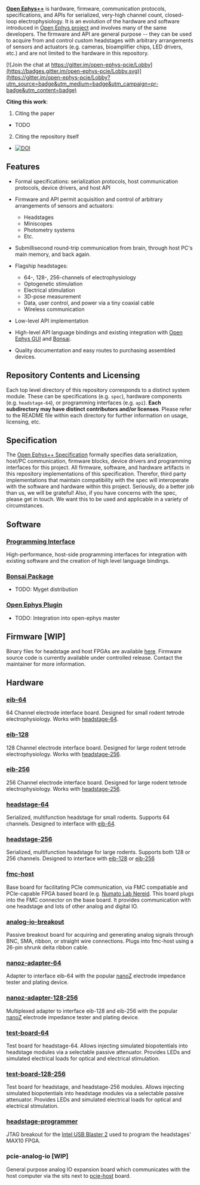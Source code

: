[__Open Ephys++__](https://jonnew.github.io/open-ephys-pcie/) is hardware,
firmware, communication protocols, specifications, and APIs for serialized,
very-high channel count, closed-loop electrophysiology. It is an evolution of
the hardware and software introduced in [Open Ephys
project](http://www.open-ephys.org/) and involves many of the same developers.
The firmware and API are general purpose -- they can be used to acquire from
and control custom headstages with arbitrary arrangements of sensors and
actuators (e.g. cameras, bioamplifier chips, LED drivers, etc.) and are not
limited to the hardware in this repository.

[![Join the chat at https://gitter.im/open-ephys-pcie/Lobby](https://badges.gitter.im/open-ephys-pcie/Lobby.svg)](https://gitter.im/open-ephys-pcie/Lobby?utm_source=badge&utm_medium=badge&utm_campaign=pr-badge&utm_content=badge)

__Citing this work__: 

1. Citing the paper

  - TODO

2. Citing the repository itself

  - [![DOI](https://zenodo.org/badge/95248663.svg)](https://zenodo.org/badge/latestdoi/95248663)

## Features
- Formal specifications: serialization protocols, host communication protocols,
  device drivers, and host API
- Firmware and API permit acquisition and control of arbitrary arrangements of
  sensors and actuators:

    - Headstages
    - Miniscopes
    - Photometry systems
    - Etc.

- Submillisecond round-trip communication from brain, through host PC's main
  memory, and back again.
- Flagship headstages:

    - 64-, 128-, 256-channels of electrophysiology
    - Optogenetic stimulation
    - Electrical stimulation
    - 3D-pose measurement
    - Data, user control, and power via a tiny coaxial cable
    - Wireless communication

- Low-level API implementation
- High-level API language bindings and existing integration with [Open Ephys
  GUI](http://www.open-ephys.org/gui/) and [Bonsai](http://bonsai-rx.org/).
- Quality documentation and easy routes to purchasing assembled devices.

## Repository Contents and Licensing
Each top level directory of this repository corresponds to a distinct system
module. These can be specifications (e.g. `spec`), hardware components (e.g.
`headstage-64`), or programming interfaces (e.g. `api`). __Each subdirectory
may have distinct contributors and/or licenses__. Please refer to the README
file within each directory for further information on usage, licensing, etc.

## Specification
The [Open Ephys++ Specification](spec/README.md) formally specifies data
serialization, host/PC communication, firmware blocks, device drivers and
programming interfaces for this project. All firmware, software, and hardware
artifacts in this repository implementations of this specification.
Therefor, third party implementations that maintain compatibility with the spec
will interoperate with the software and hardware within this project.
Seriously, do a better job than us, we will be grateful! Also, if you have
concerns with the spec, please get in touch. We want this to be
used and applicable in a variety of circumstances.

## Software

### [Programming Interface](api/README.md)
High-performance, host-side programming interfaces for integration with
existing software and the creation of high level language bindings. 

### [Bonsai Package]()
- TODO: Myget distribution

### [Open Ephys Plugin]()
- TODO: Integration into open-ephys master

## Firmware [WIP]

Binary files for headstage and host FPGAs are available [here](TODO). Firmware
source code is currently available under controlled release. Contact the
maintainer for more information.

## Hardware

### [eib-64](eib-64/README.md)
64 Channel electrode interface board. Designed for small rodent tetrode
electrophysiology. Works with [headstage-64](./headstage-64/README.md).

### [eib-128](eib-128/README.md)
128 Channel electrode interface board. Designed for large rodent tetrode
electrophysiology. Works with [headstage-256](./headstage-256/README.md).

### [eib-256](eib-256/README.md)
256 Channel electrode interface board. Designed for large rodent tetrode
electrophysiology. Works with [headstage-256](./headstage-256/README.md).

### [headstage-64](headstage-64/README.md)
Serialized, multifunction headstage for small rodents. Supports 64 channels.
Designed to interface with [eib-64](./eib-64/README.md).

### [headstage-256](headstage-256/README.md)
Serialized, multifunction headstage for large rodents. Supports both 128 or 256
channels. Designed to interface with [eib-128](./eib-128/README.md) or
[eib-256](./eib-256/README.md)

### [fmc-host](fmc-host/README.md)
Base board for facilitating PCIe communication, via FMC compatiable and
PCIe-capable FPGA based board (e.g. [Numato Lab
Nereid](https://numato.com/product/nereid-kintex-7-pci-express-fpga-development-board).
This board plugs into the FMC connector on the base board. It provides
communication with one headstage and lots of other analog and digital IO.

### [analog-io-breakout](analog-io-breakout/README.md)
Passive breakout board for acquiring and generating analog signals through BNC,
SMA, ribbon, or straight wire connections. Plugs into fmc-host using a 26-pin
shrunk delta ribbon cable.

### [nanoz-adapter-64](./nanoz-adapter-64/README.md)
Adapter to interface eib-64 with the popular
[nanoZ](http://www.white-matter.com/nanoz/) electrode impedance tester and
plating device.

### [nanoz-adapter-128-256](./nanoz-adapter-128-256/README.md)
Multiplexed adapter to interface eib-128 and eib-256 with the popular
[nanoZ](http://www.white-matter.com/nanoz/) electrode impedance tester and
plating device.

### [test-board-64](./test-board-64)
Test board for headstage-64. Allows injecting simulated biopotentials into
headstage modules via a selectable passive attenuator. Provides LEDs and
simulated electrical loads for optical and electrical stimulation.

### [test-board-128-256](./test-board-128-256)
Test board for headstage, and headstage-256 modules. Allows injecting simulated
biopotentials into headstage modules via a selectable passive attenuator.
Provides LEDs and simulated electrical loads for optical and electrical
stimulation.

### [headstage-programmer](headstage-programmer/README.md)
JTAG breakout for the [Intel USB Blaster 2](https://www.digikey.com/short/qqw7hm)
used to program the headstages' MAX10 FPGA.

### pcie-analog-io [WIP]
General purpose analog IO expansion board which communicates with the host
computer via the  sits next to [pcie-host]() board.
